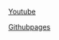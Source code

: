 [Youtube](https://www.youtube.com/channel/UCYtWI7E-CZmnA7huimHyEiQ)

[Githubpages](https://foreversun87.github.io/)